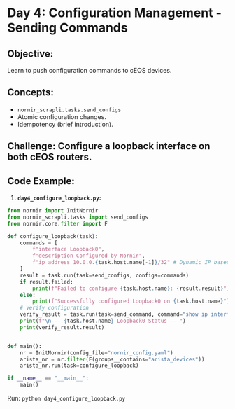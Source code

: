 # **Day 4: Configuration Management - Sending Commands**

## **Objective:** 
Learn to push configuration commands to cEOS devices.

## **Concepts:**

* `nornir_scrapli.tasks.send_configs`
* Atomic configuration changes.
* Idempotency (brief introduction).

## **Challenge:** Configure a loopback interface on both cEOS routers.

## **Code Example:**

1.  **`day4_configure_loopback.py`:**
```python
from nornir import InitNornir
from nornir_scrapli.tasks import send_configs
from nornir.core.filter import F

def configure_loopback(task):
    commands = [
        f"interface Loopback0",
        f"description Configured by Nornir",
        f"ip address 10.0.0.{task.host.name[-1]}/32" # Dynamic IP based on host name
    ]
    result = task.run(task=send_configs, configs=commands)
    if result.failed:
        print(f"Failed to configure {task.host.name}: {result.result}")
    else:
        print(f"Successfully configured Loopback0 on {task.host.name}")
    # Verify configuration
    verify_result = task.run(task=send_command, command="show ip interface brief Loopback0")
    print(f"\n--- {task.host.name} Loopback0 Status ---")
    print(verify_result.result)


def main():
    nr = InitNornir(config_file="nornir_config.yaml")
    arista_nr = nr.filter(F(groups__contains="arista_devices"))
    arista_nr.run(task=configure_loopback)

if __name__ == "__main__":
    main()
```
Run: `python day4_configure_loopback.py`

